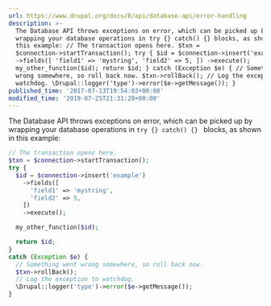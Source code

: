 ```yaml
---
url: https://www.drupal.org/docs/8/api/database-api/error-handling
description: >-
  The Database API throws exceptions on error, which can be picked up by
  wrapping your database operations in try {} catch() {} blocks, as shown in
  this example: // The transaction opens here. $txn =
  $connection->startTransaction(); try { $id = $connection->insert('example')
  ->fields([ 'field1' => 'mystring', 'field2' => 5, ]) ->execute();
  my_other_function($id); return $id; } catch (Exception $e) { // Something went
  wrong somewhere, so roll back now. $txn->rollBack(); // Log the exception to
  watchdog. \Drupal::logger('type')->error($e->getMessage()); }
published_time: '2017-07-13T19:54:03+00:00'
modified_time: '2019-07-25T21:31:28+00:00'
---
```

The Database API throws exceptions on error, which can be picked up by wrapping your database operations in `try {} catch() {} ` blocks, as shown in this example:

```php
// The transaction opens here.
$txn = $connection->startTransaction();
try {
  $id = $connection->insert('example')
    ->fields([
      'field1' => 'mystring',
      'field2' => 5,
    ])
    ->execute();

  my_other_function($id);

  return $id;
}
catch (Exception $e) {
  // Something went wrong somewhere, so roll back now.
  $txn->rollBack();
  // Log the exception to watchdog.
  \Drupal::logger('type')->error($e->getMessage());
}
```